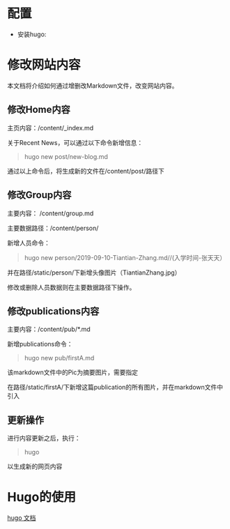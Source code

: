 # 配置
- 安装hugo:

# 修改网站内容
本文档将介绍如何通过增删改Markdown文件，改变网站内容。
## 修改Home内容
主页内容：/content/\_index.md

关于Recent News，可以通过以下命令新增信息：
> hugo new post/new-blog.md

通过以上命令后，将生成新的文件在/content/post/路径下

## 修改Group内容
主要内容： /content/group.md

主要数据路径：/content/person/

新增人员命令：
>hugo new person/2019-09-10-Tiantian-Zhang.md//(入学时间-张天天）

并在路径/static/person/下新增头像图片（TiantianZhang.jpg）

修改或删除人员数据则在主要数据路径下操作。

## 修改publications内容
主要内容：/content/pub/*.md

新增publications命令：
>hugo new pub/firstA.md

该markdown文件中的Pic为摘要图片，需要指定

在路径/static/firstA/下新增这篇publication的所有图片，并在markdown文件中引入

## 更新操作
进行内容更新之后，执行：
> hugo

以生成新的网页内容

# Hugo的使用
[hugo 文档](https://gohugo.io/getting-started/quick-start/)
